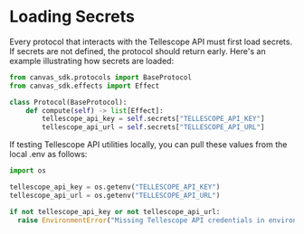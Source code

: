 # Loading Secrets

Every protocol that interacts with the Tellescope API must first load secrets. If secrets are not defined, the protocol should return early. Here's an example illustrating how secrets are loaded:
```python
from canvas_sdk.protocols import BaseProtocol
from canvas_sdk.effects import Effect

class Protocol(BaseProtocol):
    def compute(self) -> list[Effect]:
        tellescope_api_key = self.secrets["TELLESCOPE_API_KEY"]
        tellescope_api_url = self.secrets["TELLESCOPE_API_URL"]
```

If testing Tellescope API utilities locally, you can pull these values from the local .env as follows:
```python
import os

tellescope_api_key = os.getenv("TELLESCOPE_API_KEY")
tellescope_api_url = os.getenv("TELLESCOPE_API_URL")

if not tellescope_api_key or not tellescope_api_url:
  raise EnvironmentError("Missing Tellescope API credentials in environment variables.")
```
